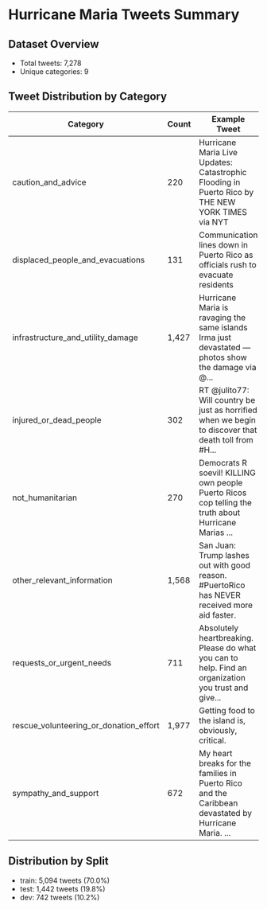 # Hurricane Maria Tweets Summary

## Dataset Overview
- Total tweets: 7,278
- Unique categories: 9

## Tweet Distribution by Category
| Category | Count | Example Tweet |
|----------|-------|---------------|
| caution_and_advice | 220 | Hurricane Maria Live Updates: Catastrophic Flooding in Puerto Rico by THE NEW YORK TIMES via NYT |
| displaced_people_and_evacuations | 131 | Communication lines down in Puerto Rico as officials rush to evacuate residents |
| infrastructure_and_utility_damage | 1,427 | Hurricane Maria is ravaging the same islands Irma just devastated — photos show the damage  via @... |
| injured_or_dead_people | 302 | RT @julito77: Will country be just as horrified when we begin to discover that death toll from #H... |
| not_humanitarian | 270 | Democrats R soevil! KILLING own people Puerto Ricos cop telling the truth about Hurricane Marias ... |
| other_relevant_information | 1,568 | San Juan: Trump lashes out with good reason. #PuertoRico has NEVER received more aid faster. |
| requests_or_urgent_needs | 711 | Absolutely heartbreaking. Please do what you can to help. Find an organization you trust and give... |
| rescue_volunteering_or_donation_effort | 1,977 | Getting food to the island is, obviously, critical. |
| sympathy_and_support | 672 | My heart breaks for the families in Puerto Rico and the Caribbean devastated by Hurricane Maria. ... |

## Distribution by Split
- train: 5,094 tweets (70.0%)
- test: 1,442 tweets (19.8%)
- dev: 742 tweets (10.2%)
